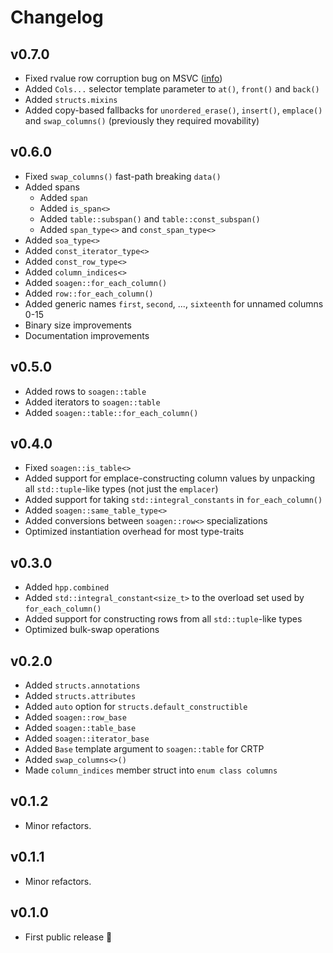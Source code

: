 # Changelog

## v0.7.0

-   Fixed rvalue row corruption bug on MSVC ([info](https://developercommunity.visualstudio.com/t/C:-Corrupt-references-when-creating-a/10446877))
-   Added `Cols...` selector template parameter to `at()`, `front()` and `back()`
-   Added `structs.mixins`
-   Added copy-based fallbacks for `unordered_erase()`, `insert()`, `emplace()` and `swap_columns()` (previously they required movability)

## v0.6.0

-   Fixed `swap_columns()` fast-path breaking `data()`
-   Added spans
    -   Added `span`
    -   Added `is_span<>`
    -   Added `table::subspan()` and `table::const_subspan()`
    -   Added `span_type<>` and `const_span_type<>`
-   Added `soa_type<>`
-   Added `const_iterator_type<>`
-   Added `const_row_type<>`
-   Added `column_indices<>`
-   Added `soagen::for_each_column()`
-   Added `row::for_each_column()`
-   Added generic names `first`, `second`, ..., `sixteenth` for unnamed columns 0-15
-   Binary size improvements
-   Documentation improvements

## v0.5.0

-   Added rows to `soagen::table`
-   Added iterators to `soagen::table`
-   Added `soagen::table::for_each_column()`

## v0.4.0

-   Fixed `soagen::is_table<>`
-   Added support for emplace-constructing column values by unpacking all `std::tuple`-like types (not just the `emplacer`)
-   Added support for taking `std::integral_constants` in `for_each_column()`
-   Added `soagen::same_table_type<>`
-   Added conversions between `soagen::row<>` specializations
-   Optimized instantiation overhead for most type-traits

## v0.3.0

-   Added `hpp.combined`
-   Added `std::integral_constant<size_t>` to the overload set used by `for_each_column()`
-   Added support for constructing rows from all `std::tuple`-like types
-   Optimized bulk-swap operations

## v0.2.0

-   Added `structs.annotations`
-   Added `structs.attributes`
-   Added `auto` option for `structs.default_constructible`
-   Added `soagen::row_base`
-   Added `soagen::table_base`
-   Added `soagen::iterator_base`
-   Added `Base` template argument to `soagen::table` for CRTP
-   Added `swap_columns<>()`
-   Made `column_indices` member struct into `enum class columns`

## v0.1.2

-   Minor refactors.

## v0.1.1

-   Minor refactors.

## v0.1.0

-   First public release 🎉&#xFE0F;
